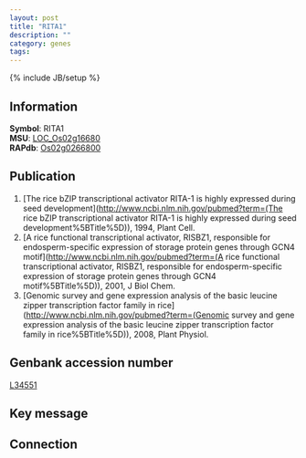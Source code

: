 ```yaml
---
layout: post
title: "RITA1"
description: ""
category: genes
tags: 
---
```

{% include JB/setup %}

## Information
__Symbol__: RITA1  
__MSU__: [LOC_Os02g16680](http://rice.plantbiology.msu.edu/cgi-bin/ORF_infopage.cgi?orf=LOC_Os02g16680)  
__RAPdb__: [Os02g0266800](http://rapdb.dna.affrc.go.jp/viewer/gbrowse_details/irgsp1?name=Os02g0266800)  

## Publication
1. [The rice bZIP transcriptional activator RITA-1 is highly expressed during seed development](http://www.ncbi.nlm.nih.gov/pubmed?term=(The rice bZIP transcriptional activator RITA-1 is highly expressed during seed development%5BTitle%5D)), 1994, Plant Cell.
2. [A rice functional transcriptional activator, RISBZ1, responsible for endosperm-specific expression of storage protein genes through GCN4 motif](http://www.ncbi.nlm.nih.gov/pubmed?term=(A rice functional transcriptional activator, RISBZ1, responsible for endosperm-specific expression of storage protein genes through GCN4 motif%5BTitle%5D)), 2001, J Biol Chem.
3. [Genomic survey and gene expression analysis of the basic leucine zipper transcription factor family in rice](http://www.ncbi.nlm.nih.gov/pubmed?term=(Genomic survey and gene expression analysis of the basic leucine zipper transcription factor family in rice%5BTitle%5D)), 2008, Plant Physiol.

## Genbank accession number
[L34551](http://www.ncbi.nlm.nih.gov/nuccore/L34551)

## Key message

## Connection


